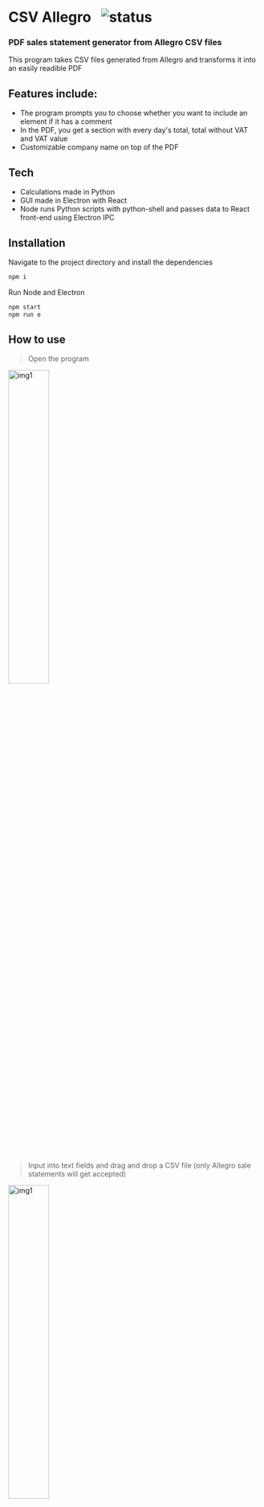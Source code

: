 # CSV Allegro &nbsp; <img src="https://img.shields.io/badge/status-inprogress-yellow" alt="status">
### PDF sales statement generator from Allegro CSV files


This program takes CSV files generated from Allegro and transforms it into an easily readible PDF

## Features include:
- The program prompts you to choose whether you want to include an element if it has a comment
- In the PDF, you get a section with every day's total, total without VAT and VAT value
- Customizable company name on top of the PDF

## Tech

- Calculations made in Python
- GUI made in Electron with React
- Node runs Python scripts with python-shell and passes data to React front-end using Electron IPC


## Installation

Navigate to the project directory and install the dependencies

```sh
npm i
```

Run Node and Electron

```sh
npm start
npm run e
```

## How to use

> Open the program <br />
<img src="https://drive.google.com/uc?export=view&id=1EODTnwb6aXSr4QGD3Glhd0p-sZm32AHH" width="40%" alt="img1">
<br />

> Input into text fields and drag and drop a CSV file (only Allegro sale statements will get accepted) <br />
<img src="https://drive.google.com/uc?export=view&id=1cqDPkJAzKissKxjMgFx1WryAH7lxsPrq" width="40%" alt="img1">
<br />

> Decide which ones to include (the entry needs to have a non-empty "SellerNotes" field to be shown in the prompt) <br />
<img src="https://drive.google.com/uc?export=view&id=1oyb842aZP3IXI3DPtewMTp9YLKxZXIJ_" width="40%" alt="img1">

## CSV file requirements
The CSV file need to be Allegro sales statment format. Following columns are needed for the program to do its job correctly:
InvoiceName | InvoiceCompanyName | SellerStatus | BuyerName | TotalToPayAmount | SellerNotes | TotalToPayAmount | DeliveryAmount | OrderDate
--- | --- | --- | --- |--- |--- |--- |--- |--- 

